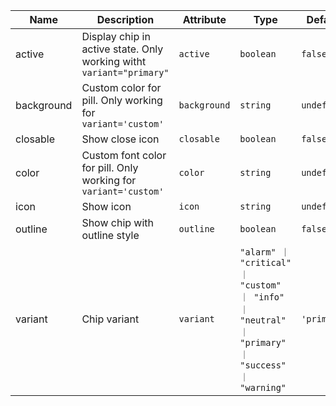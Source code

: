 | Name       | Description                   | Attribute        | Type                                      | Default             |
|------------|-------------------------------|------------------|-------------------------------------------|---------------------|
|active| Display chip in active state. Only working witht `variant="primary"` | `active` | `boolean` | `false` |
|background| Custom color for pill. Only working for `variant='custom'` | `background` | `string` | `undefined` |
|closable| Show close icon | `closable` | `boolean` | `false` |
|color| Custom font color for pill. Only working for `variant='custom'` | `color` | `string` | `undefined` |
|icon| Show icon | `icon` | `string` | `undefined` |
|outline| Show chip with outline style | `outline` | `boolean` | `false` |
|variant| Chip variant | `variant` | `"alarm" ｜ "critical" ｜ "custom" ｜ "info" ｜ "neutral" ｜ "primary" ｜ "success" ｜ "warning"` | `'primary'` |

